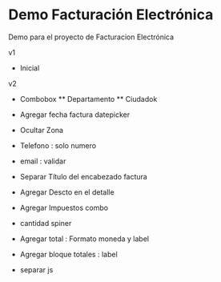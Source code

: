 # Demo Facturación Electrónica
Demo para el proyecto de Facturacion Electrónica

v1
 * Inicial

v2
* Combobox
** Departamento
** Ciudadok 
* Agregar fecha factura   datepicker

* Ocultar Zona
* Telefono : solo numero
* email : validar
* Separar Título del encabezado factura
* Agregar Descto en el detalle
* Agregar Impuestos combo
* cantidad spiner
* Agregar total : Formato moneda y label
* Agregar bloque totales : label
* separar js


